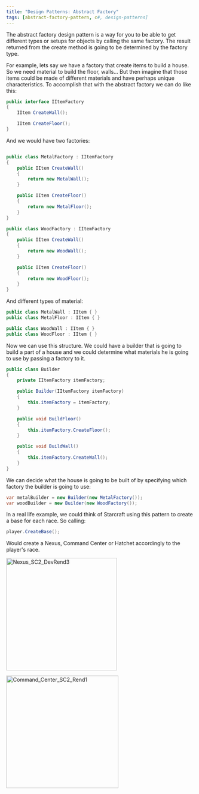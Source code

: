 ```yaml
---
title: "Design Patterns: Abstract Factory"
tags: [abstract-factory-pattern, c#, design-patterns]
---
```


The abstract factory design pattern is a way for you to be able to get different types or setups for objects by calling the same factory. The result returned from the create method is going to be determined by the factory type.
<!--more-->

For example, lets say we have a factory that create items to build a house. So we need material to build the floor, walls... But then imagine that those items could be made of different materials and have perhaps unique characteristics. To accomplish that with the abstract factory we can do like this:

```csharp
public interface IItemFactory
{
    IItem CreateWall();

    IItem CreateFloor();
}
```

And we would have two factories:

```csharp

public class MetalFactory : IItemFactory
{
    public IItem CreateWall()
    {
        return new MetalWall();
    }

    public IItem CreateFloor()
    {
        return new MetalFloor();
    }
}

public class WoodFactory : IItemFactory
{
    public IItem CreateWall()
    {
        return new WoodWall();
    }

    public IItem CreateFloor()
    {
        return new WoodFloor();
    }
}
```

And different types of material:

```csharp
public class MetalWall : IItem { }
public class MetalFloor : IItem { }

public class WoodWall : IItem { }
public class WoodFloor : IItem { }
```

Now we can use this structure. We could have a builder that is going to build a part of a house and we could determine what materials he is going to use by passing a factory to it.

```csharp
public class Builder
{
    private IItemFactory itemFactory;

    public Builder(IItemFactory itemFactory)
    {
        this.itemFactory = itemFactory;
    }

    public void BuildFloor()
    {
        this.itemFactory.CreateFloor();
    }

    public void BuildWall()
    {
        this.itemFactory.CreateWall();
    }
}
```

We can decide what the house is going to be built of by specifying which factory the builder is going to use:

```csharp
var metalBuilder = new Builder(new MetalFactory());
var woodBuilder = new Builder(new WoodFactory());
```

In a real life example, we could think of Starcraft using this pattern to create a base for each race. So calling:

```csharp
player.CreateBase();
```

Would create a Nexus, Command Center or Hatchet accordingly to the player's race.

<a href="https://brunolm.files.wordpress.com/2015/06/nexus_sc2_devrend3.jpg"><img class=" size-medium wp-image-388 alignleft" src="https://brunolm.files.wordpress.com/2015/06/nexus_sc2_devrend3.jpg?w=296" alt="Nexus_SC2_DevRend3" width="296" height="300" /></a>

<a href="https://brunolm.files.wordpress.com/2015/06/command_center_sc2_rend1.jpg"><img class="alignnone wp-image-386 size-medium" src="https://brunolm.files.wordpress.com/2015/06/command_center_sc2_rend1.jpg?w=300" alt="Command_Center_SC2_Rend1" width="300" height="300" /></a>
